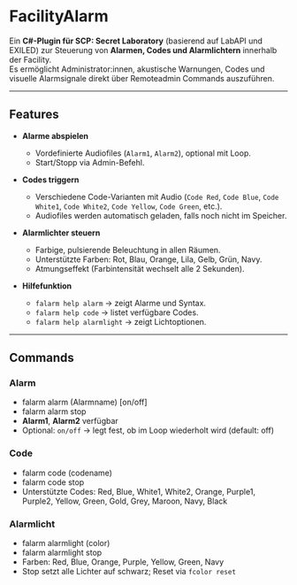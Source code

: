 # FacilityAlarm

Ein **C#-Plugin für SCP: Secret Laboratory** (basierend auf LabAPI und EXILED) zur Steuerung von **Alarmen, Codes und Alarmlichtern** innerhalb der Facility.  
Es ermöglicht Administrator:innen, akustische Warnungen, Codes und visuelle Alarmsignale direkt über Remoteadmin Commands auszuführen.

---

## Features

- **Alarme abspielen**  
  - Vordefinierte Audiofiles (`Alarm1`, `Alarm2`), optional mit Loop.  
  - Start/Stopp via Admin-Befehl.  

- **Codes triggern**  
  - Verschiedene Code-Varianten mit Audio (`Code Red`, `Code Blue`, `Code White1`, `Code White2`, `Code Yellow`, `Code Green`, etc.).  
  - Audiofiles werden automatisch geladen, falls noch nicht im Speicher.  

- **Alarmlichter steuern**  
  - Farbige, pulsierende Beleuchtung in allen Räumen.  
  - Unterstützte Farben: Rot, Blau, Orange, Lila, Gelb, Grün, Navy.  
  - Atmungseffekt (Farbintensität wechselt alle 2 Sekunden).  

- **Hilfefunktion**  
  - `falarm help alarm` -> zeigt Alarme und Syntax.  
  - `falarm help code` -> listet verfügbare Codes.  
  - `falarm help alarmlight` -> zeigt Lichtoptionen.  

---

## Commands

### Alarm
- falarm alarm (Alarmname) [on/off]
- falarm alarm stop
-  **Alarm1**, **Alarm2** verfügbar  
- Optional: `on/off` -> legt fest, ob im Loop wiederholt wird (default: off)

### Code
- falarm code (codename)
- falarm code stop
- Unterstützte Codes: Red, Blue, White1, White2, Orange, Purple1, Purple2, Yellow, Green, Gold, Grey, Maroon, Navy, Black

### Alarmlicht
- falarm alarmlight (color)
- falarm alarmlight stop
- Farben: Red, Blue, Orange, Purple, Yellow, Green, Navy  
- Stop setzt alle Lichter auf schwarz; Reset via `fcolor reset`
